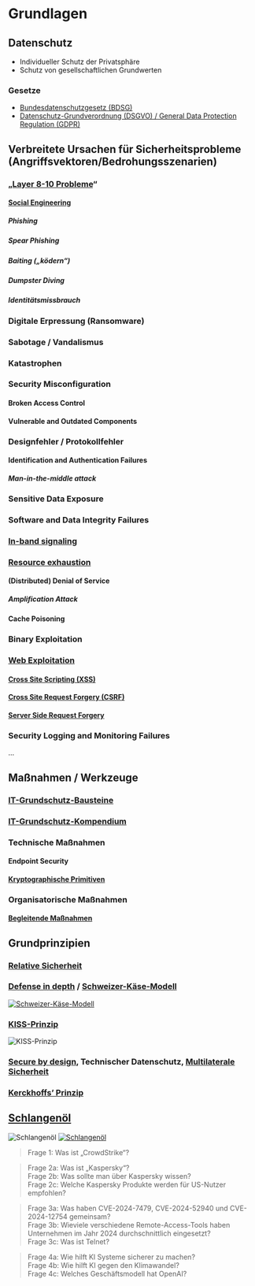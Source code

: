 # Grundlagen

## Datenschutz

* Individueller Schutz der Privatsphäre
* Schutz von gesellschaftlichen Grundwerten

### Gesetze

* [Bundesdatenschutzgesetz (BDSG)](https://www.bmi.bund.de/DE/themen/verfassung/datenschutz/bundesdatenschutzgesetz/bundesdatenschutzgesetz-node.html)
* [Datenschutz-Grundverordnung (DSGVO) / General Data Protection Regulation (GDPR)](https://www.bmj.de/DE/themen/digitales/DSGVO/DSGVO_node.html)


## Verbreitete Ursachen für Sicherheitsprobleme (Angriffsvektoren/Bedrohungsszenarien)

### „[Layer 8-10 Probleme](https://de.wikipedia.org/wiki/Layer_8)“

#### [**Social Engineering**](https://de.wikipedia.org/wiki/Social_Engineering_%28Sicherheit%29)

##### **Phishing**

##### **Spear Phishing**

##### **Baiting** („ködern“)

##### **Dumpster Diving**

##### **Identitätsmissbrauch**

### **Digitale Erpressung** (Ransomware)

### **Sabotage** / **Vandalismus**

### **Katastrophen**

### Security Misconfiguration

#### Broken Access Control 

#### Vulnerable and Outdated Components 

### Designfehler / Protokollfehler

#### Identification and Authentication Failures 

##### Man-in-the-middle attack

### Sensitive Data Exposure

### Software and Data Integrity Failures

### [In-band signaling](https://en.wikipedia.org/wiki/In-band_signaling)

### [Resource exhaustion](https://en.wikipedia.org/wiki/Resource_exhaustion_attack)

#### (Distributed) Denial of Service

##### Amplification Attack

#### Cache Poisoning

### Binary Exploitation

### [Web Exploitation](https://owasp.org/www-project-top-ten/)

#### [Cross Site Scripting (XSS)](https://owasp.org/www-community/attacks/xss/)

#### [Cross Site Request Forgery (CSRF)](https://owasp.org/www-community/attacks/csrf)

#### [Server Side Request Forgery](https://owasp.org/www-community/attacks/Server_Side_Request_Forgery)

### Security Logging and Monitoring Failures
…


## Maßnahmen / Werkzeuge

### [IT-Grundschutz-Bausteine](https://www.bsi.bund.de/DE/Themen/Unternehmen-und-Organisationen/Standards-und-Zertifizierung/IT-Grundschutz/IT-Grundschutz-Kompendium/IT-Grundschutz-Bausteine/Bausteine_Download_Edition_node.html)

### [IT-Grundschutz-Kompendium](https://www.bsi.bund.de/SharedDocs/Downloads/DE/BSI/Grundschutz/Kompendium/IT_Grundschutz_Kompendium_Edition2023.pdf?__blob=publicationFile&v=4#download=1)

### Technische Maßnahmen

#### Endpoint Security

#### [Kryptographische Primitiven](https://de.wikipedia.org/wiki/Kryptographisches_Primitiv)

### Organisatorische Maßnahmen

#### [Begleitende Maßnahmen](https://www.bsi.bund.de/DE/Themen/Unternehmen-und-Organisationen/Standards-und-Zertifizierung/IT-Grundschutz/Zertifizierte-Informationssicherheit/IT-Grundschutzschulung/Online-Kurs-IT-Grundschutz/Lektion_8_Umsetzungsplanung/Lektion_8_04/Lektion_8_04_node.html)


## Grundprinzipien

### [Relative Sicherheit](https://de.wikipedia.org/wiki/Sicherheit#Sicherheit_als_relativer_Zustand)

### [Defense in depth](https://en.wikipedia.org/wiki/Defense_in_depth_(computing)) / [Schweizer-Käse-Modell](https://de.wikipedia.org/wiki/Schweizer-K%C3%A4se-Modell)

[![Schweizer-Käse-Modell](https://upload.wikimedia.org/wikipedia/commons/e/e8/Swiss_cheese_model_of_accident_causation.png)](https://de.wikipedia.org/wiki/Schweizer-K%C3%A4se-Modell)

### [KISS-Prinzip](https://de.wikipedia.org/wiki/KISS-Prinzip)

![KISS-Prinzip](https://upload.wikimedia.org/wikipedia/commons/thumb/f/f1/Keep_it_Simple.jpg/1024px-Keep_it_Simple.jpg)

### [Secure by design](https://en.wikipedia.org/wiki/Secure_by_design), Technischer Datenschutz, [Multilaterale Sicherheit](https://de.wikipedia.org/wiki/Multilaterale_Sicherheit)

### [Kerckhoffs’ Prinzip](https://de.wikipedia.org/wiki/Kerckhoffs%E2%80%99_Prinzip)


## [Schlangenöl](https://de.wikipedia.org/wiki/Schlangen%C3%B6l)
![Schlangenöl](http://cdn.history.com/sites/2/2017/09/snake_oil_DHNWXP.jpg)
[![Schlangenöl](https://upload.wikimedia.org/wikipedia/commons/thumb/5/50/Snake-oil_salesman_Professor_Thaddeus_Schmidlap_at_Enchanted_Springs_Ranch%2C_Boerne%2C_Texas%2C_USA_28650a.jpg/800px-Snake-oil_salesman_Professor_Thaddeus_Schmidlap_at_Enchanted_Springs_Ranch%2C_Boerne%2C_Texas%2C_USA_28650a.jpg)](https://de.wikipedia.org/wiki/Schlangen%C3%B6l)

> Frage 1: Was ist „CrowdStrike“?
<!-- „Real men test in production… The truth about the CrowdStrike disaster“ https://www.youtube.com/watch?v=H9RSeDUdkCA -->
<!-- https://clownstrike.lol/ -->

> Frage 2a: Was ist „Kaspersky“?  
> Frage 2b: Was sollte man über Kaspersky wissen?  
> Frage 2c: Welche Kaspersky Produkte werden für US-Nutzer empfohlen?  
<!-- https://en.wikipedia.org/wiki/Kaspersky_and_the_Russian_government -->

> Frage 3a: Was haben CVE-2024-7479, CVE-2024-52940 und CVE-2024-12754 gemeinsam?  
> Frage 3b: Wieviele verschiedene Remote-Access-Tools haben Unternehmen im Jahr 2024 durchschnittlich eingesetzt?  
> Frage 3c: Was ist Telnet?
<!-- klartext reden ;) -->

> Frage 4a: Wie hilft KI Systeme sicherer zu machen?  
> Frage 4b: Wie hilft KI gegen den Klimawandel?  
> Frage 4c: Welches Geschäftsmodell hat OpenAI?  
<!-- Sam Altman on how he plans to generate revenue https://www.youtube.com/watch?v=gjQUCpeJG1Y -->
<!-- https://media.ccc.de/v/38c3-klimaschdlich-by-design-die-kologischen-kosten-des-ki-hypes -->
